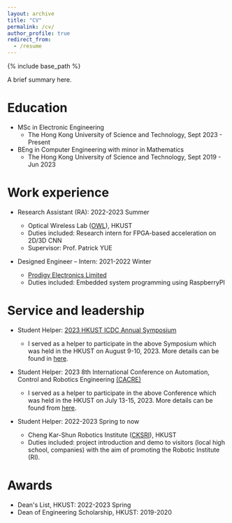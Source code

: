 ```yaml
---
layout: archive
title: "CV"
permalink: /cv/
author_profile: true
redirect_from:
  - /resume
---
```


{% include base_path %}

A brief summary here. 

Education
======
* MSc in Electronic Engineering
    * The Hong Kong University of Science and Technology, Sept 2023 - Present
* BEng in Computer Engineering with minor in Mathematics
    * The Hong Kong University of Science and Technology, Sept 2019 - Jun 2023



Work experience
======
* Research Assistant (RA): 2022-2023 Summer
  * Optical Wireless Lab ([OWL](https://yuegroup.hkust.edu.hk/)), HKUST
  * Duties included: Research intern for FPGA-based acceleration on 2D/3D CNN
  * Supervisor: Prof. Patrick YUE

* Designed Engineer – Intern: 2021-2022 Winter
  * [Prodigy Electronics Limited](https://www.prodigyelectronics.com/)
  * Duties included: Embedded system programming using RaspberryPI



Service and leadership
======
* Student Helper: [2023 HKUST ICDC Annual Symposium](https://calendar.hkust.edu.hk/events/2023-hkust-icdc-annual-symposium)
  * I served as a helper to participate in the above Symposium which was held in the HKUST on August 9-10, 2023. More details can be found in [here](https://www.canva.com/design/DAFqQZvsyJE/DEM21pexuvyyVXy08eo9FQ/view?website#2).

  
  
* Student Helper: 2023 8th International Conference on Automation, Control and Robotics Engineering [(CACRE)](https://calendar.hkust.edu.hk/events/2023-8th-international-conference-automation-control-and-robotics-engineering-cacre-2023?organizer_landing=14424)
  * I served as a helper to participate in the above Conference which was held in the HKUST on July 13-15, 2023. More details can be found from [here](https://www.cacre.org).
* Student Helper: 2022-2023 Spring to now
  * Cheng Kar-Shun Robotics Institute ([CKSRI](https://ri.hkust.edu.hk/)), HKUST
  * Duties included: project introduction and demo to visitors (local high school, companies) with the aim of promoting the Robotic Institute (RI).

Awards
======
* Dean's List, HKUST: 2022-2023 Spring
* Dean of Engineering Scholarship, HKUST: 2019-2020
